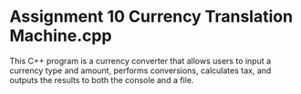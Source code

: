 # Assignment 10 Currency Translation Machine.cpp

This C++ program is a currency converter that allows users to input a currency type and amount, performs conversions, calculates tax, and outputs the results to both the console and a file.
